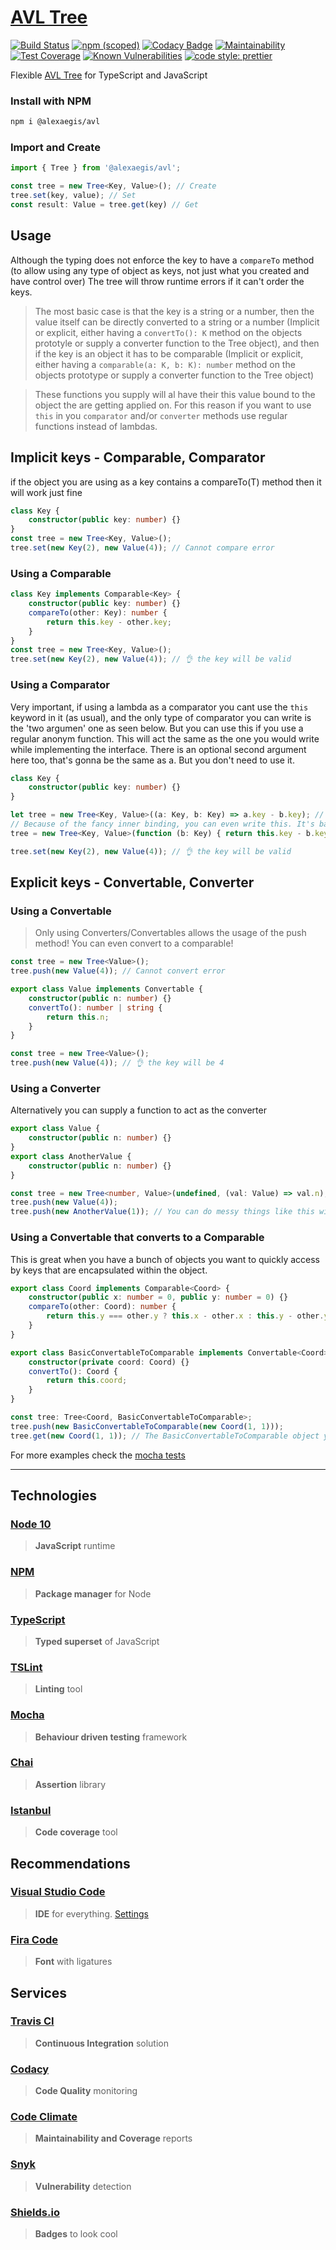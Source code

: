 # [AVL Tree](https://en.wikipedia.org/wiki/AVL_tree)

[![Build Status](https://travis-ci.com/AlexAegis/avl.svg?branch=master)](https://travis-ci.com/AlexAegis/avl) [![npm (scoped)](https://img.shields.io/npm/v/@alexaegis/avl.svg?style=popout)](https://www.npmjs.com/package/@alexaegis/avl) [![Codacy Badge](https://api.codacy.com/project/badge/Grade/35d7fb5b31c9407094abf49fc445cc48)](https://www.codacy.com/app/AlexAegis/avl?utm_source=github.com&utm_medium=referral&utm_content=AlexAegis/avl&utm_campaign=Badge_Grade) [![Maintainability](https://api.codeclimate.com/v1/badges/35161dd7d57e3759381a/maintainability)](https://codeclimate.com/github/AlexAegis/avl/maintainability) [![Test Coverage](https://api.codeclimate.com/v1/badges/35161dd7d57e3759381a/test_coverage)](https://codeclimate.com/github/AlexAegis/avl/test_coverage) [![Known Vulnerabilities](https://snyk.io/test/github/AlexAegis/avl/badge.svg?targetFile=package.json)](https://snyk.io/test/github/AlexAegis/avl?targetFile=package.json) [![code style: prettier](https://img.shields.io/badge/code_style-prettier-ff69b4.svg)](https://github.com/prettier/prettier)

Flexible [AVL Tree](./src/main/tree.class.ts) for TypeScript and JavaScript

### Install with NPM

```bash
npm i @alexaegis/avl
```

### Import and Create

```TypeScript
import { Tree } from '@alexaegis/avl';

const tree = new Tree<Key, Value>(); // Create
tree.set(key, value); // Set
const result: Value = tree.get(key) // Get
```

## Usage

Although the typing does not enforce the key to have a `compareTo` method (to allow using any type of object as keys, not just what you created and have control over) The tree will throw runtime errors if it can't order the keys.

> The most basic case is that the key is a string or a number, then the value itself can be directly converted to a string or a number (Implicit or explicit, either having a `convertTo(): K` method on the objects prototyle or supply a converter function to the Tree object), and then if the key is an object it has to be comparable (Implicit or explicit, either having a `comparable(a: K, b: K): number` method on the objects prototype or supply a converter function to the Tree object)

> These functions you supply will al have their this value bound to the object the are getting applied on. For this reason if you want to use `this` in you `comparator` and/or `converter` methods use regular functions instead of lambdas.

## Implicit keys - Comparable, Comparator

if the object you are using as a key contains a compareTo(T) method then it will work just fine

```TypeScript
class Key {
	constructor(public key: number) {}
}
const tree = new Tree<Key, Value>();
tree.set(new Key(2), new Value(4)); // Cannot compare error
```

### Using a Comparable

```TypeScript
class Key implements Comparable<Key> {
	constructor(public key: number) {}
	compareTo(other: Key): number {
		return this.key - other.key;
	}
}
const tree = new Tree<Key, Value>();
tree.set(new Key(2), new Value(4)); // 👌 the key will be valid
```

### Using a Comparator

Very important, if using a lambda as a comparator you cant use the `this` keyword in it (as usual),
and the only type of comparator you can write is the 'two argumen' one as seen below.
But you can use this if you use a regular anonym function. This will act the same as the one you
would write while implementing the interface. There is an optional second argument here too, that's gonna be the same as a. But you don't need to use it.

```TypeScript
class Key {
	constructor(public key: number) {}
}

let tree = new Tree<Key, Value>((a: Key, b: Key) => a.key - b.key); // Using Lambdas
// Because of the fancy inner binding, you can even write this. It's basically the same
tree = new Tree<Key, Value>(function (b: Key) { return this.key - b.key; });

tree.set(new Key(2), new Value(4)); // 👌 the key will be valid
```

## Explicit keys - Convertable, Converter

### Using a Convertable

> Only using Converters/Convertables allows the usage of the push method! You can even convert to a comparable!

```TypeScript
const tree = new Tree<Value>();
tree.push(new Value(4)); // Cannot convert error
```

```TypeScript
export class Value implements Convertable {
    constructor(public n: number) {}
	convertTo(): number | string {
		return this.n;
	}
}

const tree = new Tree<Value>();
tree.push(new Value(4)); // 👌 the key will be 4

```

### Using a Converter

Alternatively you can supply a function to act as the converter

```TypeScript
export class Value {
    constructor(public n: number) {}
}
export class AnotherValue {
    constructor(public n: number) {}
}

const tree = new Tree<number, Value>(undefined, (val: Value) => val.n);
tree.push(new Value(4));
tree.push(new AnotherValue(1)); // You can do messy things like this without implementing a single interface

```

### Using a Convertable that converts to a Comparable

This is great when you have a bunch of objects you want to quickly access by keys that are encapsulated within the object.

```TypeScript
export class Coord implements Comparable<Coord> {
	constructor(public x: number = 0, public y: number = 0) {}
	compareTo(other: Coord): number {
		return this.y === other.y ? this.x - other.x : this.y - other.y;
	}
}

export class BasicConvertableToComparable implements Convertable<Coord> {
	constructor(private coord: Coord) {}
	convertTo(): Coord {
		return this.coord;
	}
}

const tree: Tree<Coord, BasicConvertableToComparable>;
tree.push(new BasicConvertableToComparable(new Coord(1, 1)));
tree.get(new Coord(1, 1)); // The BasicConvertableToComparable object you pushed in

```

For more examples check the [mocha tests](./src/test/)

---

## Technologies

### [Node 10](https://nodejs.org/en/)

> **JavaScript** runtime

### [NPM](https://www.npmjs.com/)

> **Package manager** for Node

### [TypeScript](https://www.typescriptlang.org/)

> **Typed superset** of JavaScript

### [TSLint](https://palantir.github.io/tslint/)

> **Linting** tool

### [Mocha](https://mochajs.org/)

> **Behaviour driven testing** framework

### [Chai](https://www.chaijs.com/)

> **Assertion** library

### [Istanbul](https://istanbul.js.org/)

> **Code coverage** tool

## Recommendations

### [Visual Studio Code](https://code.visualstudio.com/)

> **IDE** for everything. [Settings](./.vscode/)

### [Fira Code](https://github.com/tonsky/FiraCode)

> **Font** with ligatures

## Services

### [Travis CI](https://travis-ci.com/)

> **Continuous Integration** solution

### [Codacy](https://codacy.com/)

> **Code Quality** monitoring

### [Code Climate](https://codeclimate.com/)

> **Maintainability and Coverage** reports

### [Snyk](https://snyk.io/)

> **Vulnerability** detection

### [Shields.io](https://shields.io/#/)

> **Badges** to look cool
